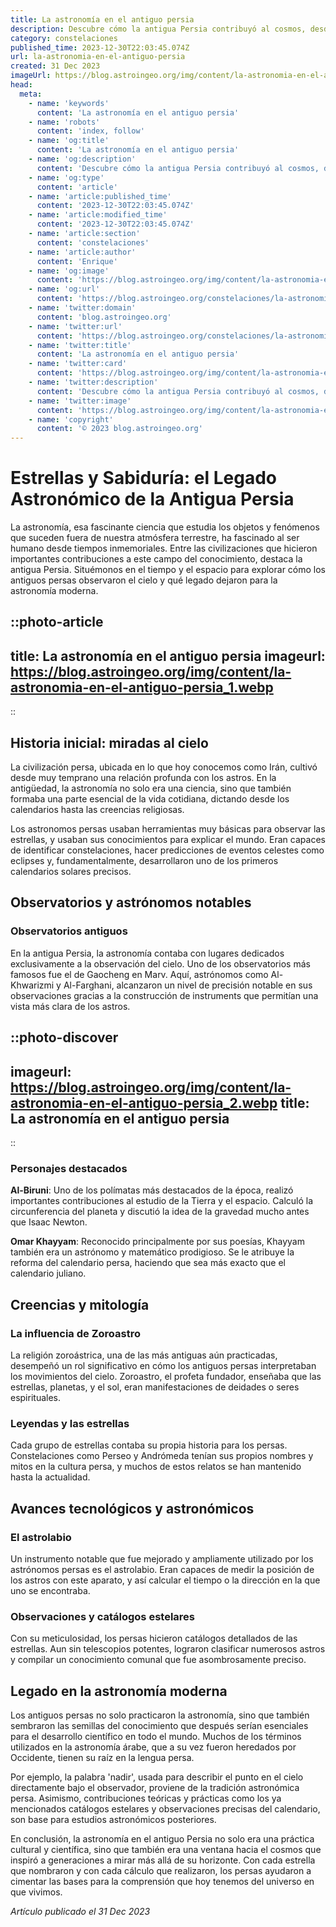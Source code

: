 ```yaml
---
title: La astronomía en el antiguo persia
description: Descubre cómo la antigua Persia contribuyó al cosmos, desde la astrología hasta las estrellas, y su impacto eterno en la astronomía moderna.
category: constelaciones
published_time: 2023-12-30T22:03:45.074Z
url: la-astronomia-en-el-antiguo-persia
created: 31 Dec 2023
imageUrl: https://blog.astroingeo.org/img/content/la-astronomia-en-el-antiguo-persia_1.webp
head:
  meta:
    - name: 'keywords'
      content: 'La astronomía en el antiguo persia'
    - name: 'robots'
      content: 'index, follow'
    - name: 'og:title'
      content: 'La astronomía en el antiguo persia'
    - name: 'og:description'
      content: 'Descubre cómo la antigua Persia contribuyó al cosmos, desde la astrología hasta las estrellas, y su impacto eterno en la astronomía moderna.'
    - name: 'og:type'
      content: 'article'
    - name: 'article:published_time'
      content: '2023-12-30T22:03:45.074Z'
    - name: 'article:modified_time'
      content: '2023-12-30T22:03:45.074Z'
    - name: 'article:section'
      content: 'constelaciones'
    - name: 'article:author'
      content: 'Enrique'
    - name: 'og:image'
      content: 'https://blog.astroingeo.org/img/content/la-astronomia-en-el-antiguo-persia_1.webp'
    - name: 'og:url'
      content: 'https://blog.astroingeo.org/constelaciones/la-astronomia-en-el-antiguo-persia'
    - name: 'twitter:domain'
      content: 'blog.astroingeo.org'
    - name: 'twitter:url'
      content: 'https://blog.astroingeo.org/constelaciones/la-astronomia-en-el-antiguo-persia'
    - name: 'twitter:title'
      content: 'La astronomía en el antiguo persia'
    - name: 'twitter:card'
      content: 'https://blog.astroingeo.org/img/content/la-astronomia-en-el-antiguo-persia_1.webp'
    - name: 'twitter:description'
      content: 'Descubre cómo la antigua Persia contribuyó al cosmos, desde la astrología hasta las estrellas, y su impacto eterno en la astronomía moderna.'
    - name: 'twitter:image'
      content: 'https://blog.astroingeo.org/img/content/la-astronomia-en-el-antiguo-persia_1.webp'
    - name: 'copyright'
      content: '© 2023 blog.astroingeo.org'
---
```

# Estrellas y Sabiduría: el Legado Astronómico de la Antigua Persia

La astronomía, esa fascinante ciencia que estudia los objetos y fenómenos que suceden fuera de nuestra atmósfera terrestre, ha fascinado al ser humano desde tiempos inmemoriales. Entre las civilizaciones que hicieron importantes contribuciones a este campo del conocimiento, destaca la antigua Persia. Situémonos en el tiempo y el espacio para explorar cómo los antiguos persas observaron el cielo y qué legado dejaron para la astronomía moderna.

::photo-article
---
title: La astronomía en el antiguo persia
imageurl: https://blog.astroingeo.org/img/content/la-astronomia-en-el-antiguo-persia_1.webp
---
::

## Historia inicial: miradas al cielo

La civilización persa, ubicada en lo que hoy conocemos como Irán, cultivó desde muy temprano una relación profunda con los astros. En la antigüedad, la astronomía no solo era una ciencia, sino que también formaba una parte esencial de la vida cotidiana, dictando desde los calendarios hasta las creencias religiosas.

Los astronomos persas usaban herramientas muy básicas para observar las estrellas, y usaban sus conocimientos para explicar el mundo. Eran capaces de identificar constelaciones, hacer predicciones de eventos celestes como eclipses y, fundamentalmente, desarrollaron uno de los primeros calendarios solares precisos.

## Observatorios y astrónomos notables

### Observatorios antiguos

En la antigua Persia, la astronomía contaba con lugares dedicados exclusivamente a la observación del cielo. Uno de los observatorios más famosos fue el de Gaocheng en Marv. Aquí, astrónomos como Al-Khwarizmi y Al-Farghani, alcanzaron un nivel de precisión notable en sus observaciones gracias a la construcción de instruments que permitían una vista más clara de los astros.


::photo-discover
---
imageurl: https://blog.astroingeo.org/img/content/la-astronomia-en-el-antiguo-persia_2.webp
title: La astronomía en el antiguo persia
---
::

### Personajes destacados

**Al-Biruni**: Uno de los polímatas más destacados de la época, realizó importantes contribuciones al estudio de la Tierra y el espacio. Calculó la circunferencia del planeta y discutió la idea de la gravedad mucho antes que Isaac Newton.

**Omar Khayyam**: Reconocido principalmente por sus poesías, Khayyam también era un astrónomo y matemático prodigioso. Se le atribuye la reforma del calendario persa, haciendo que sea más exacto que el calendario juliano.

## Creencias y mitología

### La influencia de Zoroastro

La religión zoroástrica, una de las más antiguas aún practicadas, desempeñó un rol significativo en cómo los antiguos persas interpretaban los movimientos del cielo. Zoroastro, el profeta fundador, enseñaba que las estrellas, planetas, y el sol, eran manifestaciones de deidades o seres espirituales.

### Leyendas y las estrellas

Cada grupo de estrellas contaba su propia historia para los persas. Constelaciones como Perseo y Andrómeda tenían sus propios nombres y mitos en la cultura persa, y muchos de estos relatos se han mantenido hasta la actualidad.

## Avances tecnológicos y astronómicos

### El astrolabio

Un instrumento notable que fue mejorado y ampliamente utilizado por los astrónomos persas es el astrolabio. Eran capaces de medir la posición de los astros con este aparato, y así calcular el tiempo o la dirección en la que uno se encontraba.

### Observaciones y catálogos estelares

Con su meticulosidad, los persas hicieron catálogos detallados de las estrellas. Aun sin telescopios potentes, lograron clasificar numerosos astros y compilar un conocimiento comunal que fue asombrosamente preciso.

## Legado en la astronomía moderna

Los antiguos persas no solo practicaron la astronomía, sino que también sembraron las semillas del conocimiento que después serían esenciales para el desarrollo científico en todo el mundo. Muchos de los términos utilizados en la astronomía árabe, que a su vez fueron heredados por Occidente, tienen su raíz en la lengua persa.

Por ejemplo, la palabra 'nadir', usada para describir el punto en el cielo directamente bajo el observador, proviene de la tradición astronómica persa. Asimismo, contribuciones teóricas y prácticas como los ya mencionados catálogos estelares y observaciones precisas del calendario, son base para estudios astronómicos posteriores.

En conclusión, la astronomía en el antiguo Persia no solo era una práctica cultural y científica, sino que también era una ventana hacia el cosmos que inspiró a generaciones a mirar más allá de su horizonte. Con cada estrella que nombraron y con cada cálculo que realizaron, los persas ayudaron a cimentar las bases para la comprensión que hoy tenemos del universo en que vivimos.

_Artículo publicado el 31 Dec 2023_